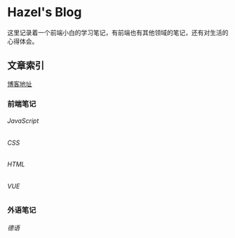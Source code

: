 # Hazel's Blog

这里记录着一个前端小白的学习笔记，有前端也有其他领域的笔记，还有对生活的心得体会。

## 文章索引

[博客地址](https://yangnaiyue.github.io/hazel)

### 前端笔记

###### JavaScript

###### CSS

###### HTML

###### VUE

### 外语笔记

###### 德语
